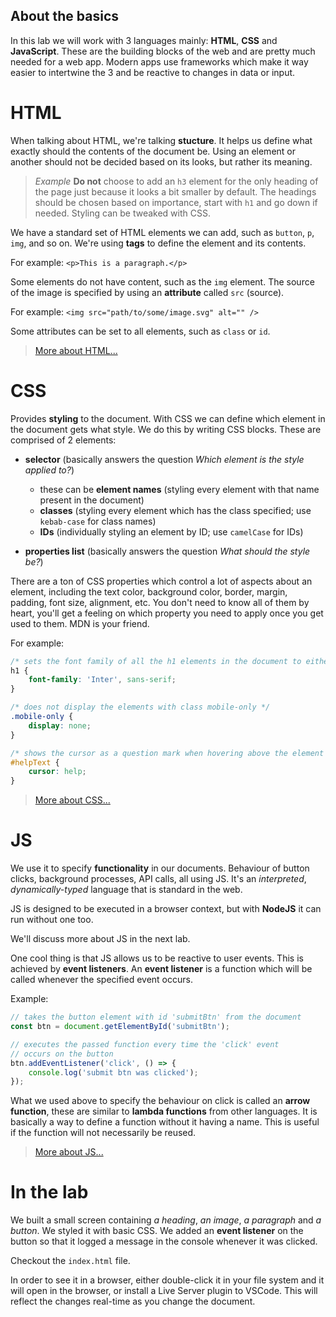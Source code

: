 ## About the basics

In this lab we will work with 3 languages mainly: **HTML**, **CSS** and **JavaScript**.
These are the building blocks of the web and are pretty much needed for a web app. Modern apps use frameworks which make it way easier to intertwine the 3 and be reactive to changes in data or input.

# HTML

When talking about HTML, we're talking **stucture**. It helps us define what exactly should the contents of the document be. Using an element or another should not be decided based on its looks, but rather its meaning.

> *Example* **Do not** choose to add an `h3` element for the only heading of the page just because it looks a bit smaller by default. The headings should be chosen based on importance, start with `h1` and go down if needed. Styling can be tweaked with CSS.

We have a standard set of HTML elements we can add, such as `button`, `p`, `img`, and so on. We're using **tags** to define the element and its contents.

For example: `<p>This is a paragraph.</p>`

Some elements do not have content, such as the `img` element. The source of the image is specified by using an **attribute** called `src` (source).

For example: `<img src="path/to/some/image.svg" alt="" />`

Some attributes can be set to all elements, such as `class` or `id`.

> [More about HTML...](https://developer.mozilla.org/en-US/docs/Web/HTML)

# CSS

Provides **styling** to the document. With CSS we can define which element in the document gets what style. We do this by writing CSS blocks. These are comprised of 2 elements:
- **selector** (basically answers the question *Which element is the style applied to?*)
    - these can be **element names** (styling every element with that name present in the document)
    - **classes** (styling every element which has the class specified; use `kebab-case` for class names)
    - **IDs** (individually styling an element by ID; use `camelCase` for IDs)

- **properties list** (basically answers the question *What should the style be?*)

There are a ton of CSS properties which control a lot of aspects about an element, including the text color, background color, border, margin, padding, font size, alignment, etc. You don't need to know all of them by heart, you'll get a feeling on which property you need to apply once you get used to them. MDN is your friend.

For example:
```css
/* sets the font family of all the h1 elements in the document to either Inter or if it's not installed on the user's machine, a sans-serif font which is OS-specific */
h1 {
    font-family: 'Inter', sans-serif;
}

/* does not display the elements with class mobile-only */
.mobile-only {
    display: none;
}

/* shows the cursor as a question mark when hovering above the element with id helpText only */
#helpText {
    cursor: help;
}
```

> [More about CSS...](https://developer.mozilla.org/en-US/docs/Web/CSS)

# JS

We use it to specify **functionality** in our documents. Behaviour of button clicks, background processes, API calls, all using JS. It's an *interpreted*, *dynamically-typed* language that is standard in the web.

JS is designed to be executed in a browser context, but with **NodeJS** it can run without one too.

We'll discuss more about JS in the next lab.

One cool thing is that JS allows us to be reactive to user events. This is achieved by **event listeners**. An **event listener** is a function which will be called whenever the specified event occurs.

Example:
```js
// takes the button element with id 'submitBtn' from the document
const btn = document.getElementById('submitBtn');

// executes the passed function every time the 'click' event
// occurs on the button
btn.addEventListener('click', () => {
    console.log('submit btn was clicked');
});
```

What we used above to specify the behaviour on click is called an **arrow function**, these are similar to **lambda functions** from other languages. It is basically a way to define a function without it having a name. This is useful if the function will not necessarily be reused.

> [More about JS...](https://developer.mozilla.org/en-US/docs/Web/JavaScript)

# In the lab

We built a small screen containing *a heading*, *an image*, *a paragraph* and *a button*. We styled it with basic CSS. We added an **event listener** on the button so that it logged a message in the console whenever it was clicked.

Checkout the `index.html` file.

In order to see it in a browser, either double-click it in your file system and it will open in the browser, or install a Live Server plugin to VSCode. This will reflect the changes real-time as you change the document.
